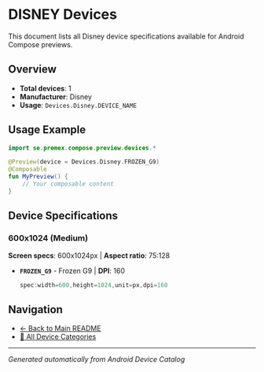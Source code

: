 # DISNEY Devices

This document lists all Disney device specifications available for Android Compose previews.

## Overview

- **Total devices**: 1
- **Manufacturer**: Disney
- **Usage**: `Devices.Disney.DEVICE_NAME`

## Usage Example

```kotlin
import se.premex.compose.preview.devices.*

@Preview(device = Devices.Disney.FROZEN_G9)
@Composable
fun MyPreview() {
    // Your composable content
}
```

## Device Specifications

### 600x1024 (Medium)

**Screen specs**: 600x1024px | **Aspect ratio**: 75:128

- **`FROZEN_G9`** - Frozen G9 | **DPI**: 160
  ```kotlin
  spec:width=600,height=1024,unit=px,dpi=160
  ```

## Navigation

- [← Back to Main README](../../README.md)
- [📱 All Device Categories](../README.md)

---
*Generated automatically from Android Device Catalog*
